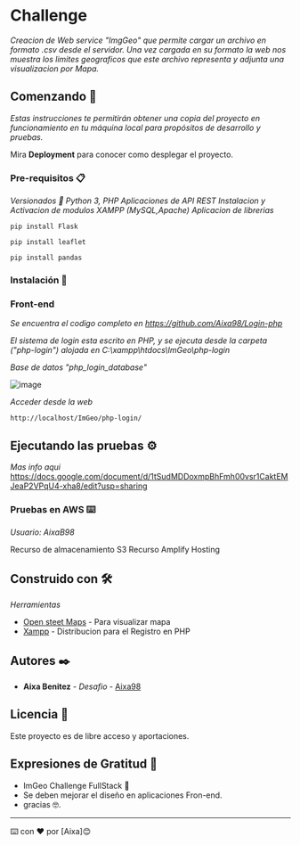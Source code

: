 # Challenge

_Creacion de Web service "ImgGeo" que permite cargar un archivo en formato .csv desde el servidor. Una vez cargada en su formato la web nos muestra los limites geograficos que este archivo representa y adjunta una visualizacion por Mapa._

## Comenzando 🚀

_Estas instrucciones te permitirán obtener una copia del proyecto en funcionamiento en tu máquina local para propósitos de desarrollo y pruebas._

Mira **Deployment** para conocer como desplegar el proyecto.

### Pre-requisitos 📋

_Versionados 📌_
_Python 3, PHP_
_Aplicaciones de API REST_
_Instalacion y Activacion de modulos XAMPP (MySQL,Apache)_
_Aplicacion de librerias_

```
pip install Flask
```

```
pip install leaflet
```

```
pip install pandas
```

### Instalación 🔧

### Front-end

_Se encuentra el codigo completo en https://github.com/Aixa98/Login-php_

_El sistema de login esta escrito en PHP, y se ejecuta desde la carpeta ("php-login") alojada en C:\xampp\htdocs\ImGeo\php-login_

_Base de datos "php_login_database"_

![image](https://github.com/Aixa98/ImGeo/blob/master/php-login/docs/login1.gif)

_Acceder desde la web_

```
http://localhost/ImGeo/php-login/
```

## Ejecutando las pruebas ⚙️

_Mas info aqui_
https://docs.google.com/document/d/1tSudMDDoxmpBhFmh00vsr1CaktEMJeaP2VPqU4-xha8/edit?usp=sharing

### Pruebas en AWS ⌨️

_Usuario: AixaB98_

Recurso de almacenamiento S3
Recurso Amplify Hosting

## Construido con 🛠️

_Herramientas_

- [Open steet Maps](https://www.openstreetmap.org/) - Para visualizar mapa
- [Xampp](https://www.apachefriends.org/es/index.html) - Distribucion para el Registro en PHP

## Autores ✒️

- **Aixa Benitez** - _Desafio_ - [Aixa98](https://github.com/Aixa98)

## Licencia 📄

Este proyecto es de libre acceso y aportaciones.

## Expresiones de Gratitud 🎁

- ImGeo Challenge FullStack 📢
- Se deben mejorar el diseño en aplicaciones Fron-end.
- gracias 🤓.

---

⌨️ con ❤️ por [Aixa]😊
